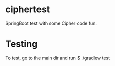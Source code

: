 # ciphertest
SpringBoot test with some Cipher code fun.

# Testing
To test, go to the main dir and run
$ ./gradlew test
